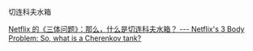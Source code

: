 切连科夫水箱

[Netflix 的《三体问题》：那么，什么是切连科夫水箱？ --- Netflix's 3 Body Problem: So, what is a Cherenkov tank?](https://www.cosmopolitan.com/uk/entertainment/a60263058/3-body-problem-what-is-a-cherenkov-tank/)


